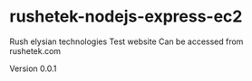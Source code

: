 # rushetek-nodejs-express-ec2
Rush elysian technologies Test website
Can be accessed from rushetek.com

Version 0.0.1



